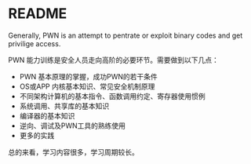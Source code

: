 # README

Generally, PWN is an attempt to pentrate or exploit binary codes and get privilige access.

PWN 能力训练是安全人员走向高阶的必要环节。需要做到以下几点：
- PWN 基本原理的掌握，成功PWN的若干条件
- OS或APP 内核基本知识、常见安全机制原理
- 不同架构计算机的基本指令、函数调用约定、寄存器使用惯例
- 系统调用、共享库的基本知识
- 编译器的基本知识
- 逆向、调试及PWN工具的熟练使用
- 更多的实践

总的来看，学习内容很多，学习周期较长。
